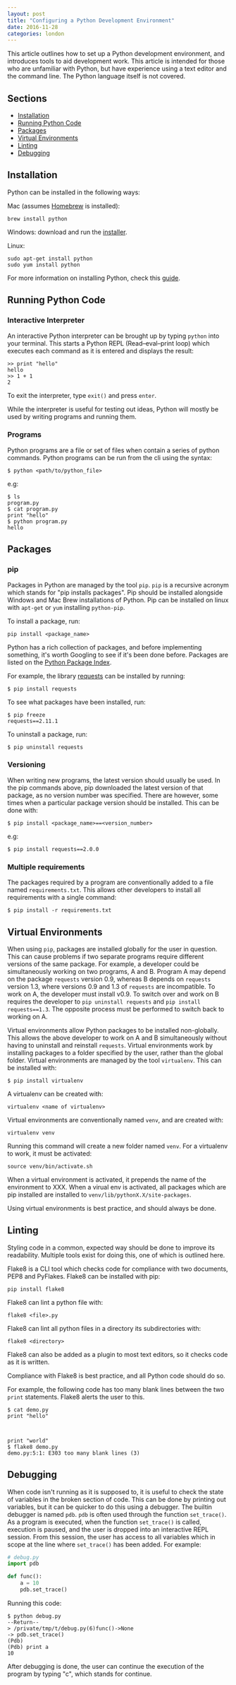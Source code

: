 ```yaml
---
layout: post
title: "Configuring a Python Development Environment"
date: 2016-11-28
categories: london
---
```


This article outlines how to set up a Python development environment, and introduces tools to aid development work. This article is intended for those who are unfamiliar with Python, but have experience using a text editor and the command line. The Python language itself is not covered.


## Sections

- [Installation](#installation)
- [Running Python Code](#running-python-code)
- [Packages](#packages)
- [Virtual Environments](#virtual-environments)
- [Linting](#linting)
- [Debugging](#debugging)


## Installation

Python can be installed in the following ways:

Mac (assumes [Homebrew](http://brew.sh/) is installed):

~~~
brew install python
~~~

Windows: download and run the [installer](https://www.python.org/downloads/).

Linux:

~~~
sudo apt-get install python
sudo yum install python
~~~

For more information on installing Python, check this [guide](http://docs.python-guide.org/en/latest/starting/installation/).


## Running Python Code

### Interactive Interpreter

An interactive Python interpreter can be brought up by typing `python` into your terminal. This starts a Python REPL (Read–eval–print loop) which executes each command as it is entered and displays the result:

~~~
>> print "hello"
hello
>> 1 + 1
2
~~~

To exit the interpreter, type `exit()` and press `enter`.

While the interpreter is useful for testing out ideas, Python will mostly be used by writing programs and running them.


### Programs

Python programs are a file or set of files when contain a series of python commands. Python programs can be run from the cli using the syntax:

~~~
$ python <path/to/python_file>
~~~

e.g:

~~~
$ ls
program.py
$ cat program.py
print "hello"
$ python program.py
hello
~~~

## Packages

### pip

Packages in Python are managed by the tool `pip`. `pip` is a recursive acronym which stands for "pip installs packages". Pip should be installed alongside Windows and Mac Brew installations of Python. Pip can be installed on linux with `apt-get` or `yum` installing `python-pip`.

To install a package, run:

~~~
pip install <package_name>
~~~

Python has a rich collection of packages, and before implementing something, it's worth Googling to see if it's been done before. Packages are listed on the [Python Package Index](https://pypi.org/).

For example, the library [requests](http://docs.python-requests.org/en/master/) can be installed by running:

~~~
$ pip install requests
~~~

To see what packages have been installed, run:

~~~
$ pip freeze
requests==2.11.1
~~~

To uninstall a package, run:

~~~
$ pip uninstall requests
~~~

### Versioning

When writing new programs, the latest version should usually be used. In the pip commands above, pip downloaded the latest version of that package, as no version number was specified. There are however, some times when a particular package version should be installed. This can be done with:

~~~
$ pip install <package_name>==<version_number>
~~~

e.g:

~~~
$ pip install requests==2.0.0
~~~


### Multiple requirements

The packages required by a program are conventionally added to a file named `requirements.txt`. This allows other developers to install all requirements with a single command:

~~~
$ pip install -r requirements.txt
~~~


## Virtual Environments

When using `pip`, packages are installed globally for the user in question. This can cause problems if two separate programs require different versions of the same package. For example, a developer could be simultaneously working on two programs, A and B. Program A may depend on the package `requests` version 0.9, whereas B depends on `requests` version 1.3, where versions 0.9 and 1.3 of `requests` are incompatible. To work on A, the developer must install v0.9. To switch over and work on B requires the developer to `pip uninstall requests` and `pip install requests==1.3`. The opposite process must be performed to switch back to working on A.

Virtual environments allow Python packages to be installed non-globally. This allows the above developer to work on A and B simultaneously without having to uninstall and reinstall `requests`. Virtual environments work by installing packages to a folder specified by the user, rather than the global folder. Virtual environments are managed by the tool `virtualenv`. This can be installed with:

~~~
$ pip install virtualenv
~~~

A virtualenv can be created with:

~~~
virtualenv <name of virtualenv>
~~~

Virtual environments are conventionally named `venv`, and are created with:

~~~
virtualenv venv
~~~

Running this command will create a new folder named `venv`. For a virtualenv to work, it must be activated:

~~~
source venv/bin/activate.sh
~~~

When a virtual environment is activated, it prepends the name of the environment to XXX. When a virual env is activated, all packages which are pip installed are installed to `venv/lib/pythonX.X/site-packages`.

Using virtual environments is best practice, and should always be done.


## Linting

Styling code in a common, expected way should be done to improve its readability. Multiple tools exist for doing this, one of which is outlined here.

Flake8 is a CLI tool which checks code for compliance with two documents, PEP8 and PyFlakes. Flake8 can be installed with pip:

~~~
pip install flake8
~~~

Flake8 can lint a python file with:

~~~
flake8 <file>.py
~~~

Flake8 can lint all python files in a directory its subdirectories with:

~~~
flake8 <directory>
~~~

Flake8 can also be added as a plugin to most text editors, so it checks code as it is written.

Compliance with Flake8 is best practice, and all Python code should do so.

For example, the following code has too many blank lines between the two `print` statements. Flake8 alerts the user to this.

~~~
$ cat demo.py
print "hello"



print "world"
$ flake8 demo.py
demo.py:5:1: E303 too many blank lines (3)
~~~


## Debugging

When code isn't running as it is supposed to, it is useful to check the state of variables in the broken section of code. This can be done by printing out variables, but it can be quicker to do this using a debugger. The builtin debugger is named `pdb`. `pdb` is often used through the function `set_trace()`. As a program is executed, when the function `set_trace()` is called, execution is paused, and the user is dropped into an interactive REPL session. From this session, the user has access to all variables which in scope at the line where `set_trace()` has been added. For example:

~~~ python
# debug.py
import pdb

def func():
    a = 10
    pdb.set_trace()
~~~

Running this code:

~~~ shell
$ python debug.py
--Return--
> /private/tmp/t/debug.py(6)func()->None
-> pdb.set_trace()
(Pdb)
(Pdb) print a
10
~~~

After debugging is done, the user can continue the execution of the program by typing "c", which stands for continue.
